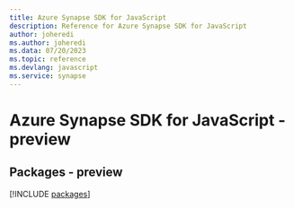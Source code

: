 ```yaml
---
title: Azure Synapse SDK for JavaScript
description: Reference for Azure Synapse SDK for JavaScript
author: joheredi
ms.author: joheredi
ms.data: 07/20/2023
ms.topic: reference
ms.devlang: javascript
ms.service: synapse
---
```

# Azure Synapse SDK for JavaScript - preview
## Packages - preview
[!INCLUDE [packages](synapse-index.md)]